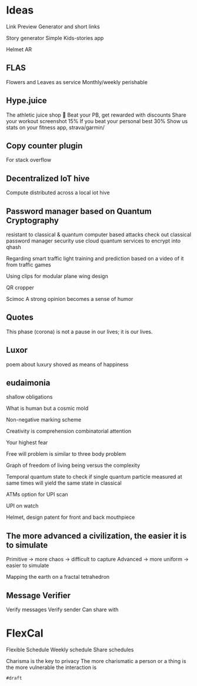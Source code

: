 # Ideas

Link Preview Generator and short links

Story generator
Simple Kids-stories app

Helmet AR

##  FLAS
Flowers and Leaves as service
Monthly/weekly perishable

## Hype.juice
The athletic juice shop 🧃
Beat your PB, get rewarded with discounts
Share your workout screenshot 15%
If you beat your personal best 30%
Show us stats on your fitness app, strava/garmin/

## Copy counter plugin
For stack overflow

## Decentralized IoT hive
Compute distributed across a local iot hive 

## Password manager based on Quantum Cryptography 
resistant to classical & quantum computer based attacks
check out classical password manager security
use cloud quantum services to encrypt into qhash 

Regarding smart traffic light training and prediction based on a video of it from traffic games

Using clips for modular plane wing design

QR cropper

Scimoc A strong opinion becomes a sense of humor

## Quotes
This phase (corona) is not a pause in our lives; it is our lives. 

## Luxor 
poem about luxury shoved as means of happiness

## eudaimonia
shallow obligations

What is human but a cosmic mold 

Non-negative marking scheme

Creativity is comprehension combinatorial attention

Your highest fear

Free will problem is similar to three body problem

Graph of freedom of living being versus the complexity

Temporal quantum state to check if single quantum particle measured at same times will yield the same state in classical

ATMs option for UPI scan

UPI on watch

Helmet, design patent for front and back mouthpiece 

## The more advanced a civilization, the easier it is to simulate
Primitive -> more chaos -> difficult to capture
Advanced -> more uniform -> easier to simulate 

Mapping the earth on a fractal tetrahedron

## Message Verifier
Verify messages
Verify sender
Can share with

# FlexCal
Flexible Schedule 
Weekly schedule
Share schedules 

Charisma is the key to privacy
The more charismatic a person or a thing is the more vulnerable the interaction is

`#draft`

